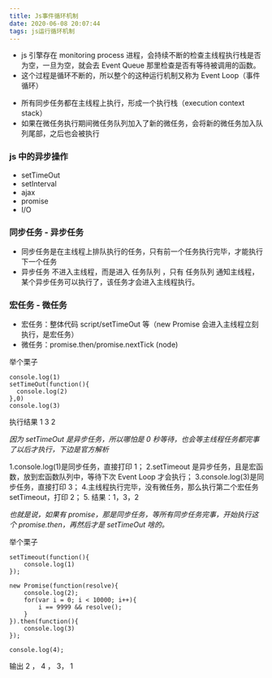 ```yaml
---
title: Js事件循环机制
date: 2020-06-08 20:07:44
tags: js运行循环机制
---
```


- js 引擎存在 monitoring process 进程，会持续不断的检查主线程执行栈是否为空，一旦为空，就会去 Event Queue 那里检查是否有等待被调用的函数。
- 这个过程是循环不断的，所以整个的这种运行机制又称为 Event Loop（事件循环）

* 所有同步任务都在主线程上执行，形成一个执行栈（execution context stack）
* 如果在微任务执行期间微任务队列加入了新的微任务，会将新的微任务加入队列尾部，之后也会被执行

### js 中的异步操作

- setTimeOut
- setInterval
- ajax
- promise
- I/O

### 同步任务 - 异步任务

- 同步任务是在主线程上排队执行的任务，只有前一个任务执行完毕，才能执行下一个任务
- 异步任务 不进入主线程，而是进入 任务队列 ，只有 任务队列 通知主线程，某个异步任务可以执行了，该任务才会进入主线程执行。

### 宏任务 - 微任务

- 宏任务：整体代码 script/setTimeOut 等（new Promise 会进入主线程立刻执行，是宏任务）
- 微任务：promise.then/promise.nextTick (node)

举个栗子

```
console.log(1)
setTimeOut(function(){
  console.log(2)
},0)
console.log(3)
```

执行结果 1 3 2

_因为 setTimeOut 是异步任务，所以哪怕是 0 秒等待，也会等主线程任务都完事了以后才执行，下边是官方解析_

1.console.log(1)是同步任务，直接打印 1；
2.setTimeout 是异步任务，且是宏函数，放到宏函数队列中，等待下次 Event Loop 才会执行；
3.console.log(3)是同步任务，直接打印 3； 4.主线程执行完毕，没有微任务，那么执行第二个宏任务 setTimeout，打印 2； 5.
结果：1，3，2

_也就是说，如果有 promise，那是同步任务，等所有同步任务完事，开始执行这个 promise.then，再然后才是 setTimeOut 啥的。_

举个栗子

```
setTimeout(function(){
    console.log(1)
});

new Promise(function(resolve){
    console.log(2);
    for(var i = 0; i < 10000; i++){
        i == 9999 && resolve();
    }
}).then(function(){
    console.log(3)
});

console.log(4);
```

输出 2 ， 4 ， 3， 1
